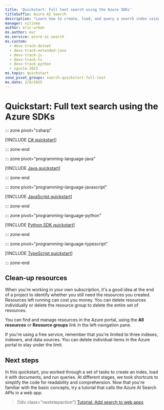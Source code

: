 ```yaml
---
title: 'Quickstart: Full text search using the Azure SDKs'
titleSuffix: Azure AI Search
description: "Learn how to create, load, and query a search index using the Azure SDKs for .NET, Python, Java, and JavaScript."
manager: nitinme
author: eric-urban
ms.author: eur
ms.service: azure-ai-search
ms.custom:
  - devx-track-dotnet
  - devx-track-extended-java
  - devx-track-js
  - devx-track-ts
  - devx-track-python
  - ignite-2023
ms.topic: quickstart
zone_pivot_groups: search-quickstart-full-text
ms.date: 2/8/2025
---
```


# Quickstart: Full text search using the Azure SDKs

::: zone pivot="csharp"

[!INCLUDE [C# quickstart](includes/quickstarts/full-text-csharp.md)]

::: zone-end

::: zone pivot="programming-language-java"

[!INCLUDE [Java quickstart](includes/quickstarts/full-text-java.md)]

::: zone-end

::: zone pivot="programming-language-javascript"

[!INCLUDE [JavaScript quickstart](includes/quickstarts/full-text-javascript.md)]

::: zone-end

::: zone pivot="programming-language-python"

[!INCLUDE [Python SDK quickstart](includes/quickstarts/full-text-python.md)]

::: zone-end

::: zone pivot="programming-language-typescript"

[!INCLUDE [TypeScript quickstart](includes/quickstarts/full-text-typescript.md)]

::: zone-end

## Clean-up resources

When you're working in your own subscription, it's a good idea at the end of a project to identify whether you still need the resources you created. Resources left running can cost you money. You can delete resources individually or delete the resource group to delete the entire set of resources.

You can find and manage resources in the Azure portal, using the **All resources** or **Resource groups** link in the left-navigation pane.

If you're using a free service, remember that you're limited to three indexes, indexers, and data sources. You can delete individual items in the Azure portal to stay under the limit.

## Next steps

In this quickstart, you worked through a set of tasks to create an index, load it with documents, and run queries. At different stages, we took shortcuts to simplify the code for readability and comprehension. Now that you're familiar with the basic concepts, try a tutorial that calls the Azure AI Search APIs in a web app.

> [!div class="nextstepaction"]
> [Tutorial: Add search to web apps](tutorial-csharp-overview.md)
